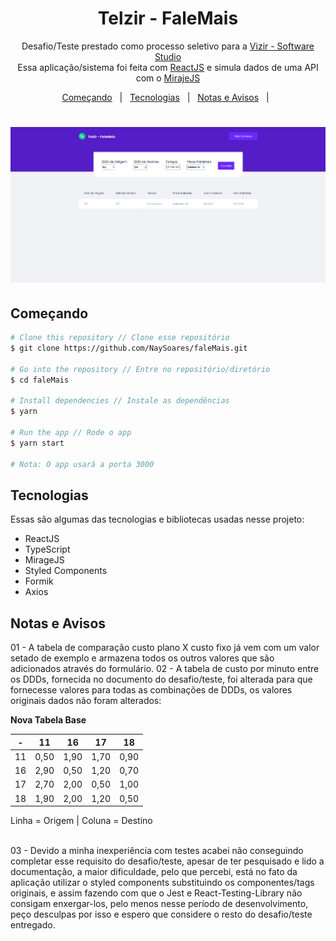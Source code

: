 <h1 align="center">
Telzir - FaleMais
</h1>
<p align="center">
Desafio/Teste prestado como processo seletivo para a <a href="https://vizir.com.br/"> Vizir - Software Studio</a><br/>
Essa aplicação/sistema foi feita com <a href="https://pt-br.reactjs.org/">ReactJS</a> e simula dados de uma API com o <a href="https://miragejs.com/">MirajeJS</a>

<p align="center">
  <a href="#começando">Começando</a> &#xa0; | &#xa0; 
  <a href="#tecnologias">Tecnologias</a> &#xa0; | &#xa0;
  <a href="#notas-e-avisos">Notas e Avisos</a> &#xa0; | &#xa0;
</p>

<h1 align="center">
 <img alt="Telzir" src="./.github/faleMais.png" width = "600px" />
 </h1>

## Começando

```bash
# Clone this repository // Clone esse repositório
$ git clone https://github.com/NaySoares/faleMais.git

# Go into the repository // Entre no repositório/diretório
$ cd faleMais

# Install dependencies // Instale as dependências
$ yarn

# Run the app // Rode o app
$ yarn start

# Nota: O app usará a porta 3000
```

## Tecnologias 

Essas são algumas das tecnologias e bibliotecas usadas nesse projeto:

- ReactJS
- TypeScript
- MirageJS
- Styled Components
- Formik
- Axios

## Notas e Avisos

01 - A tabela de comparação custo plano X custo fixo já vem com um valor setado de exemplo e armazena todos os outros valores que são adicionados através do formulário.
02 - A tabela de custo por minuto entre os DDDs, fornecida no documento do desafio/teste, foi alterada para que fornecesse valores para todas as combinações de DDDs, os valores originais dados não foram alterados:

<strong>Nova Tabela Base</strong>


-|11|16|17|18|
|--|--|--|--|--|
11|0,50|1,90|1,70|0,90 
16|2,90|0,50|1,20|0,70
17|2,70|2,00|0,50|1,00
18|1,90|2,00|1,20|0,50

<p>Linha = Origem | Coluna = Destino </p>
<br>
03 - Devido a minha inexperiência com testes acabei não conseguindo completar esse requisito do desafio/teste, apesar de ter pesquisado e lido a documentação, a maior dificuldade, pelo que percebi, está no fato da aplicação utilizar o styled components substituindo os componentes/tags originais, e assim fazendo com que o Jest e React-Testing-Library não consigam enxergar-los, pelo menos nesse período de desenvolvimento, peço desculpas por isso e espero que considere o resto do desafio/teste entregado.
